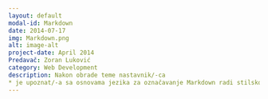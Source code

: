 ```yaml
---
layout: default
modal-id: Markdown
date: 2014-07-17
img: Markdown.png
alt: image-alt
project-date: April 2014
Predavač: Zoran Luković
category: Web Development
description: Nakon obrade teme nastavnik/-ca  
* je upoznat/-a sa osnovama jezika za označavanje Markdown radi stilskog uređivanja repozitorijuma i onlajn svezaka sa zadacima;
---
```

